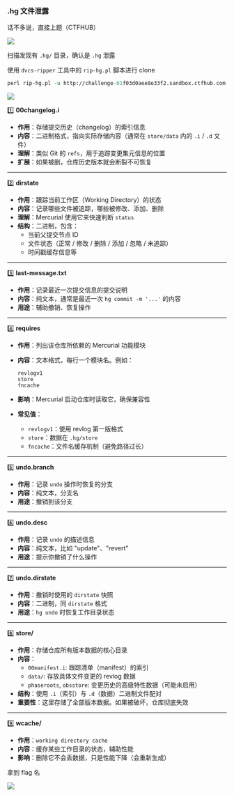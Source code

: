 ### .hg 文件泄露

话不多说，直接上题（CTFHUB）

![](https://pic1.imgdb.cn/item/6878d0de58cb8da5c8bec787.png)

扫描发现有 `.hg/` 目录，确认是  `.hg`  泄露

使用 `dvcs-ripper` 工具中的 `rip-hg.pl` 脚本进行 clone

```perl
perl rip-hg.pl -u http://challenge-01f03d0aee8e33f2.sandbox.ctfhub.com:10800/.hg/
```

![](https://pic1.imgdb.cn/item/6878d15758cb8da5c8bec7ac.png)

1️⃣ **00changelog.i**

- **作用**：存储提交历史（changelog）的索引信息
- **内容**：二进制格式，指向实际存储内容（通常在 `store/data` 内的 `.i` / `.d` 文件）
- **理解**：类似 Git 的 `refs`，用于追踪变更集元信息的位置
- **扩展**：如果被删，仓库历史版本就会断裂不可恢复

------

2️⃣ **dirstate**

- **作用**：跟踪当前工作区（Working Directory）的状态
- **内容**：记录哪些文件被追踪，哪些被修改、添加、删除
- **理解**：Mercurial 使用它来快速判断 `status`
- **结构**：二进制，包含：
  - 当前父提交节点 ID
  - 文件状态（正常 / 修改 / 删除 / 添加 / 忽略 / 未追踪）
  - 时间戳缓存信息等

------

3️⃣ **last-message.txt**

- **作用**：记录最近一次提交信息的提交说明
- **内容**：纯文本，通常是最近一次 `hg commit -m '...'` 的内容
- **用途**：辅助撤销、恢复操作

------

4️⃣ **requires**

- **作用**：列出该仓库所依赖的 Mercurial 功能模块

- **内容**：文本格式，每行一个模块名。例如：

  ```
  revlogv1
  store
  fncache
  ```

- **影响**：Mercurial 启动仓库时读取它，确保兼容性

- **常见值**：

  - `revlogv1`：使用 revlog 第一版格式
  - `store`：数据在 `.hg/store`
  - `fncache`：文件名缓存机制（避免路径过长）

------

5️⃣ **undo.branch**

- **作用**：记录 `undo` 操作时恢复的分支
- **内容**：纯文本，分支名
- **用途**：撤销到该分支

------

6️⃣ **undo.desc**

- **作用**：记录 `undo` 的描述信息
- **内容**：纯文本，比如 "update"、"revert"
- **用途**：提示你撤销了什么操作

------

7️⃣ **undo.dirstate**

- **作用**：撤销时使用的 `dirstate` 快照
- **内容**：二进制，同 `dirstate` 格式
- **用途**：`hg undo` 时恢复工作目录状态

------

8️⃣ **store/**

- **作用**：存储仓库所有版本数据的核心目录
- **内容**：
  - `00manifest.i`: 跟踪清单（manifest）的索引
  - `data/`: 存放具体文件变更的 revlog 数据
  - `phaseroots`, `obsstore`: 变更历史的高级特性数据（可能未启用）
- **结构**：使用 `.i`（索引）与 `.d`（数据）二进制文件配对
- **重要性**：这里存储了全部版本数据。如果被破坏，仓库彻底失效

------

9️⃣ **wcache/**

- **作用**：`working directory cache`
- **内容**：缓存某些工作目录的状态，辅助性能
- **影响**：删除它不会丢数据，只是性能下降（会重新生成）

拿到 flag 名

![](https://pic1.imgdb.cn/item/6878d1e658cb8da5c8bec7d3.png)